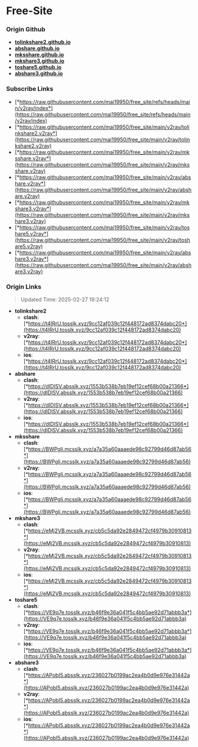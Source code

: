 # Free-Site

### Origin Github

- [**tolinkshare2.github.io**](https://github.com/tolinkshare2/tolinkshare2.github.io)
- [**abshare.github.io**](https://github.com/abshare/abshare.github.io)
- [**mksshare.github.io**](https://github.com/mksshare/mksshare.github.io)
- [**mkshare3.github.io**](https://github.com/mkshare3/mkshare3.github.io)
- [**toshare5.github.io**](https://github.com/toshare5/toshare5.github.io)
- [**abshare3.github.io**](https://github.com/abshare3/abshare3.github.io)

### Subscribe Links

- [*https://raw.githubusercontent.com/mai19950/free_site/refs/heads/main/v2ray/index*](https://raw.githubusercontent.com/mai19950/free_site/refs/heads/main/v2ray/index)
- [*https://raw.githubusercontent.com/mai19950/free_site/main/v2ray/tolinkshare2.v2ray*](https://raw.githubusercontent.com/mai19950/free_site/main/v2ray/tolinkshare2.v2ray)
- [*https://raw.githubusercontent.com/mai19950/free_site/main/v2ray/mksshare.v2ray*](https://raw.githubusercontent.com/mai19950/free_site/main/v2ray/mksshare.v2ray)
- [*https://raw.githubusercontent.com/mai19950/free_site/main/v2ray/abshare.v2ray*](https://raw.githubusercontent.com/mai19950/free_site/main/v2ray/abshare.v2ray)
- [*https://raw.githubusercontent.com/mai19950/free_site/main/v2ray/mkshare3.v2ray*](https://raw.githubusercontent.com/mai19950/free_site/main/v2ray/mkshare3.v2ray)
- [*https://raw.githubusercontent.com/mai19950/free_site/main/v2ray/toshare5.v2ray*](https://raw.githubusercontent.com/mai19950/free_site/main/v2ray/toshare5.v2ray)
- [*https://raw.githubusercontent.com/mai19950/free_site/main/v2ray/abshare3.v2ray*](https://raw.githubusercontent.com/mai19950/free_site/main/v2ray/abshare3.v2ray)

### Origin Links

> Updated Time: 2025-02-27 19:24:12

- **tolinkshare2**
  - **clash**: [*https://t4IRrU.tosslk.xyz/9cc12af039c12f448172ad8374dabc20*](https://t4IRrU.tosslk.xyz/9cc12af039c12f448172ad8374dabc20)
  - **v2ray**: [*https://t4IRrU.tosslk.xyz/9cc12af039c12f448172ad8374dabc20*](https://t4IRrU.tosslk.xyz/9cc12af039c12f448172ad8374dabc20)
  - **ios**: [*https://t4IRrU.tosslk.xyz/9cc12af039c12f448172ad8374dabc20*](https://t4IRrU.tosslk.xyz/9cc12af039c12f448172ad8374dabc20)
- **abshare**
  - **clash**: [*https://dIDlSV.absslk.xyz/1553b538b7eb19ef12cef68b00a21366*](https://dIDlSV.absslk.xyz/1553b538b7eb19ef12cef68b00a21366)
  - **v2ray**: [*https://dIDlSV.absslk.xyz/1553b538b7eb19ef12cef68b00a21366*](https://dIDlSV.absslk.xyz/1553b538b7eb19ef12cef68b00a21366)
  - **ios**: [*https://dIDlSV.absslk.xyz/1553b538b7eb19ef12cef68b00a21366*](https://dIDlSV.absslk.xyz/1553b538b7eb19ef12cef68b00a21366)
- **mksshare**
  - **clash**: [*https://BWPgli.mcsslk.xyz/a7a35a60aaaede98c92799d46d87ab56*](https://BWPgli.mcsslk.xyz/a7a35a60aaaede98c92799d46d87ab56)
  - **v2ray**: [*https://BWPgli.mcsslk.xyz/a7a35a60aaaede98c92799d46d87ab56*](https://BWPgli.mcsslk.xyz/a7a35a60aaaede98c92799d46d87ab56)
  - **ios**: [*https://BWPgli.mcsslk.xyz/a7a35a60aaaede98c92799d46d87ab56*](https://BWPgli.mcsslk.xyz/a7a35a60aaaede98c92799d46d87ab56)
- **mkshare3**
  - **clash**: [*https://eMj2VB.mcsslk.xyz/cb5c5da92e2849472cf4979b30910813*](https://eMj2VB.mcsslk.xyz/cb5c5da92e2849472cf4979b30910813)
  - **v2ray**: [*https://eMj2VB.mcsslk.xyz/cb5c5da92e2849472cf4979b30910813*](https://eMj2VB.mcsslk.xyz/cb5c5da92e2849472cf4979b30910813)
  - **ios**: [*https://eMj2VB.mcsslk.xyz/cb5c5da92e2849472cf4979b30910813*](https://eMj2VB.mcsslk.xyz/cb5c5da92e2849472cf4979b30910813)
- **toshare5**
  - **clash**: [*https://VE9q7e.tosslk.xyz/b46f9e36a041f5c4bb5ae92d71abbb3a*](https://VE9q7e.tosslk.xyz/b46f9e36a041f5c4bb5ae92d71abbb3a)
  - **v2ray**: [*https://VE9q7e.tosslk.xyz/b46f9e36a041f5c4bb5ae92d71abbb3a*](https://VE9q7e.tosslk.xyz/b46f9e36a041f5c4bb5ae92d71abbb3a)
  - **ios**: [*https://VE9q7e.tosslk.xyz/b46f9e36a041f5c4bb5ae92d71abbb3a*](https://VE9q7e.tosslk.xyz/b46f9e36a041f5c4bb5ae92d71abbb3a)
- **abshare3**
  - **clash**: [*https://APobI5.absslk.xyz/236027b0199ac2ea4b0d9e976e31442a*](https://APobI5.absslk.xyz/236027b0199ac2ea4b0d9e976e31442a)
  - **v2ray**: [*https://APobI5.absslk.xyz/236027b0199ac2ea4b0d9e976e31442a*](https://APobI5.absslk.xyz/236027b0199ac2ea4b0d9e976e31442a)
  - **ios**: [*https://APobI5.absslk.xyz/236027b0199ac2ea4b0d9e976e31442a*](https://APobI5.absslk.xyz/236027b0199ac2ea4b0d9e976e31442a)
